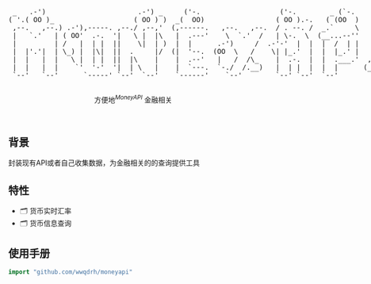<p align='center'>
  <pre style="float:left;">
 _   .-')                      .-') _     ('-.                   ('-.        _ (`-.            
( '.( OO )_                   ( OO ) )  _(  OO)                 ( OO ).-.   ( (OO  )           
 ,--.   ,--.) .-'),-----. ,--./ ,--,'  (,------.   ,--.   ,--.  / . --. /  _.`     \   ,-.-')  
 |   `.'   | ( OO'  .-.  '|   \ |  |\   |  .---'    \  `.'  /   | \-.  \  (__...--''   |  |OO) 
 |         | /   |  | |  ||    \|  | )  |  |      .-')     /  .-'-'  |  |  |  /  | |   |  |  \ 
 |  |'.'|  | \_) |  |\|  ||  .     |/  (|  '--.  (OO  \   /    \| |_.'  |  |  |_.' |   |  |(_/ 
 |  |   |  |   \ |  | |  ||  |\    |    |  .--'   |   /  /\_    |  .-.  |  |  .___.'  ,|  |_.' 
 |  |   |  |    `'  '-'  '|  | \   |    |  `---.  `-./  /.__)   |  | |  |  |  |      (_|  |    
 `--'   `--'      `-----' `--'  `--'    `------'    `--'        `--' `--'  `--'        `--'    
  </pre>
</p>

<p align='center'>
方便地<sup><em>MoneyAPI</em></sup> 金融相关
<br> 
</p>

<br>

## 背景

封装现有API或者自己收集数据，为金融相关的的查询提供工具

## 特性

- 🗂 货币实时汇率
- 🗂 货币信息查询

## 使用手册

```go
import "github.com/wwqdrh/moneyapi"
```